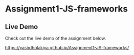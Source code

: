 # Assignment1-JS-frameworks

## Live Demo

Check out the live demo of the assignment below.

https://yashdholakiya.github.io/Assignment1-JS-frameworks/
